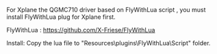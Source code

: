 For Xplane the QGMC710 driver based on FlyWithLua script , you must install FlyWithLua plug for Xplane first.

FlyWithLua : https://github.com/X-Friese/FlyWithLua

Install: Copy the lua file to "Resources\plugins\FlyWithLua\Script" folder. 
